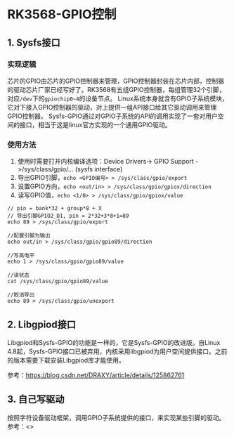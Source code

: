 # RK3568-GPIO控制

## 1. Sysfs接口

### 实现逻辑

芯片的GPIO由芯片的GPIO控制器来管理，GPIO控制器封装在芯片内部，控制器的驱动芯片厂家已经写好了。RK3568有五组GPIO控制器，每组管理32个引脚，对应`/dev`下的`gpiochip0~4`的设备节点。
Linux系统本身就含有GPIO子系统模块，它对下接入GPIO控制器的驱动，对上提供一组API接口给其它驱动调用来管理GPIO控制器。
Sysfs-GPIO通过对GPIO子系统的API的调用实现了一套对用户空间的接口，相当于这是linux官方实现的一个通用GPIO驱动。

### 使用方法
1. 使用时需要打开内核编译选项：Device Drivers-> GPIO Support ->/sys/class/gpio/… (sysfs interface)
2. 导出GPIO引脚，`echo <GPIO编号> > /sys/class/gpio/export`
3. 设置GPIO方向，`echo <out/in> > /sys/class/gpio/gpiox/direction`
4. 读写GPIO值，`echo <1/0> > /sys/class/gpio/gpiox/value`

```shell
// pin = bank*32 + group*8 + X 
// 导出引脚GPIO2_D1, pin = 2*32+3*8+1=89
echo 89 > /sys/class/gpio/export

//配置引脚为输出
echo out/in > /sys/class/gpio/gpio89/direction

//写高电平
echo 1 > /sys/class/gpio/gpio89/value

//读状态
cat /sys/class/gpio/gpio89/value

//取消导出
echo 89 > /sys/class/gpio/unexport

```

## 2. Libgpiod接口

Libgpiod和Sysfs-GPIO的功能是一样的，它是Sysfs-GPIO的改进版。自Linux 4.8起，Sysfs-GPIO接口已被弃用，内核采用libgpiod为用户空间提供接口。之前的版本需要下载安装Libgpiod库才能使用。

参考：<https://blog.csdn.net/DRAXY/article/details/125862761>

## 3. 自己写驱动

按照字符设备驱动框架，调用GPIO子系统提供的接口，来实现某些引脚的驱动。
参考：<>
